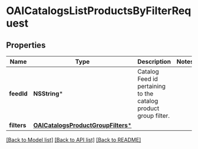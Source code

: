 # OAICatalogsListProductsByFilterRequest

## Properties
Name | Type | Description | Notes
------------ | ------------- | ------------- | -------------
**feedId** | **NSString*** | Catalog Feed id pertaining to the catalog product group filter. | 
**filters** | [**OAICatalogsProductGroupFilters***](OAICatalogsProductGroupFilters.md) |  | 

[[Back to Model list]](../README.md#documentation-for-models) [[Back to API list]](../README.md#documentation-for-api-endpoints) [[Back to README]](../README.md)


